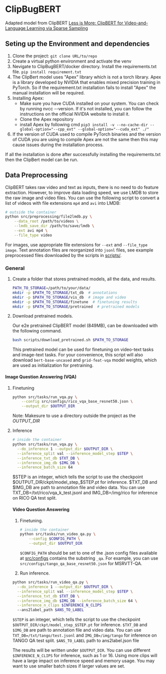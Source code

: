 # ClipBugBERT
Adapted model from ClipBERT
[Less is More: ClipBERT for Video-and-Language Learning via Sparse Sampling](https://arxiv.org/abs/2102.06183) 

## Seting up the Environment and dependencies 
1. Clone the project: 
        ``` git clone URL/to/repo ```
2. Create a virtual python environment and activate the venv
3. Nevigate to ClipBugBERT/docker directory.  Install the requirements.txt file.
         ``` pip install requirement.txt  ```
4. The ClipBert model uses "Apex" library which is not a torch library. Apex is a library developed by NVIDIA that enables mixed precision training in PyTorch. So if the requirement.txt installation fails to install "Apex" the manual installation will be required.
5. Installing Apex: 
    - Make sure you have CUDA installed on your system. You can check by running nvcc --version. If it's not installed, you can follow the instructions on the official NVIDIA website to install it.
    - Clone the Apex repository
    - install Apex by following cmd
         ``` pip3 install -v --no-cache-dir --global-option="--cpp_ext" --global-option="--cuda_ext" ./" ```
6.  If the version of CUDA used to compile PyTorch binaries and the version of CUDA you are using to compile Apex are not the same then this may cause issues during the installation process. 

If all the installation is done after successfully installing the requirements.txt then the ClipBert model can be run. 


## Data Preprocessing
ClipBERT takes raw video and text as inputs, there is no need to do feature extraction. 
However, to improve data loading speed, we use LMDB to store the raw image and video files. 
You can use the following script to convert a list of videos with file extensions `mp4` and `avi` into LMDB:
    
```bash
# outside the container
python src/preprocessing/file2lmdb.py \
    --data_root /path/to/videos \
    --lmdb_save_dir /path/to/save/lmdb \
    --ext avi mp4 \
    --file_type video 
```

For images, use appropriate file extensions for `--ext` and `--file_type image`. 
Text annotation files are reorganized into `jsonl` files, 
see example preprocessed files downloaded by the scripts in [scripts/](scripts).  

### General

1. Create a folder that stores pretrained models, all the data, and results.
    ```bash
    PATH_TO_STORAGE=/path/to/your/data/
    mkdir -p $PATH_TO_STORAGE/txt_db  # annotations
    mkdir -p $PATH_TO_STORAGE/vis_db  # image and video 
    mkdir -p $PATH_TO_STORAGE/finetune  # finetuning results
    mkdir -p $PATH_TO_STORAGE/pretrained  # pretrained models
    ```

2. Download pretrained models.

    Our e2e pretrained ClipBERT model (849MB), can be downloaded with the following command.
    ```bash
    bash scripts/download_pretrained.sh $PATH_TO_STORAGE
    ```
    This pretrained model can be used for finetuning on video-text tasks and image-text tasks.
    For your convenience, this script will also download `bert-base-uncased` and `grid-feat-vqa` 
    model weights, which are used as initialization for pretraining. 

#### Image Question Answering (VQA)
1. Finetuning
    ```bash
    python src/tasks/run_vqa.py \
        --config src/configs/rico_vqa_base_resnet50.json \
        --output_dir $OUTPUT_DIR
    ```
    Note: Makesure to use a directory outside the project as the _OUTPUT_DIR_

3. Inference
    ```bash
    # inside the container
    python src/tasks/run_vqa.py \
      --do_inference 1 --output_dir $OUTPUT_DIR \
      --inference_split val --inference_model_step $STEP \
      --inference_txt_db $TXT_DB \
      --inference_img_db $IMG_DB \
      --inference_batch_size 64
    ```    

    $STEP is an integer, which tells the script to use the checkpoint $OUTPUT_DIR/ckpt/model_step_$STEP.pt for inference. $TXT_DB and $IMG_DB are path to annotation file and video data. You can use TXT_DB=/txt/rico/vqa_k_test.jsonl and IMG_DB=/img/rico for inference on RICO QA test split.

    #### Video Question Answering
    1. Finetuning. 
        ```bash
        # inside the container
        python src/tasks/run_video_qa.py \
            --config $CONFIG_PATH \
            --output_dir $OUTPUT_DIR
        ```
        `$CONFIG_PATH` should be set to one of the .json config files available at [src/configs](src/configs) 
        contains the substring `_qa`. For example, you can use `src/configs/tango_qa_base_resnet50.json` 
        for MSRVTT-QA.

    2. Run inference.
    ```bash
    python src/tasks/run_video_qa.py \
      --do_inference 1 --output_dir $OUTPUT_DIR \
      --inference_split val --inference_model_step $STEP \
      --inference_txt_db $TXT_DB \
      --inference_img_db $IMG_DB --inference_batch_size 64 \
      --inference_n_clips $INFERENCE_N_CLIPS
      --ans2label_path $ANS_TO_LABEL
    ```
   `$STEP` is an integer, which tells the script to use the checkpoint 
   `$OUTPUT_DIR/ckpt/model_step_$STEP.pt` for inference.
   `$TXT_DB` and `$IMG_DB` are path to annotation file and video data. You can use
   `TXT_DB=/txt/tango/test.jsonl` and 
   `IMG_DB=/img/tango` for inference on TANGO QA test split.
   `$ANS_TO_LABEL` path to ans2label.json file
   
    The results will be written under `$OUTPUT_DIR`. You can use different `$INFERENCE_N_CLIPS` 
    for inference, such as 1 or 16. Using more clips will have a large impact 
    on inference speed and memory usage. You may want to use smaller batch sizes if larger 
    values are set.    


